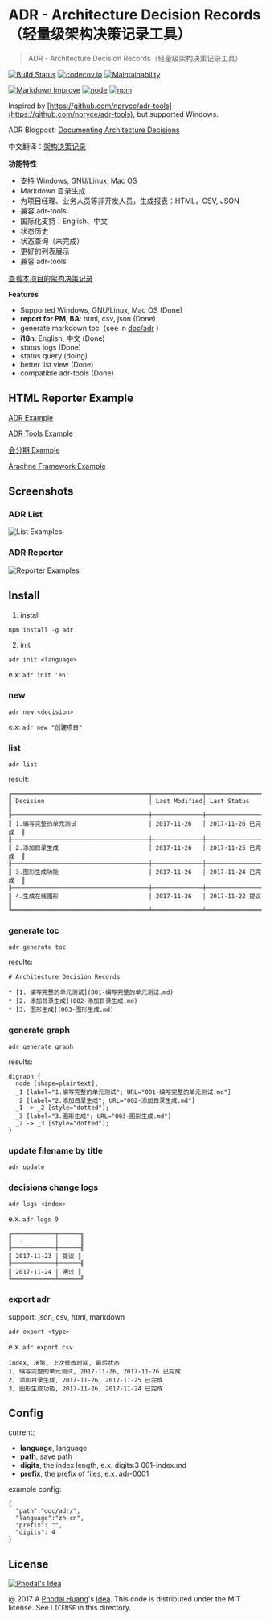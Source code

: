 ADR - Architecture Decision Records（轻量级架构决策记录工具）
===

> ADR - Architecture Decision Records（轻量级架构决策记录工具）

[![Build Status](https://travis-ci.org/phodal/adr.svg?branch=master)](https://travis-ci.org/phodal/adr) [![codecov.io](https://codecov.io/github/phodal/adr/coverage.svg?branch=master)](https://codecov.io/github/phodal/adr?branch=master)  [![Maintainability](https://api.codeclimate.com/v1/badges/5cd05f9857e0a2031ba1/maintainability)](https://codeclimate.com/github/phodal/adr/maintainability) 

[![Markdown Improve](https://img.shields.io/badge/markdown--improve-Phodal-blue.svg)](https://github.com/phodal/markdown-improve) [![node](https://img.shields.io/node/v/adr.svg)](https://www.npmjs.com/package/adr) [![npm](https://img.shields.io/npm/v/adr.svg)](https://www.npmjs.com/adr)

Inspired by [https://github.com/npryce/adr-tools](https://github.com/npryce/adr-tools), but supported Windows.

ADR Blogpost: [Documenting Architecture Decisions](http://thinkrelevance.com/blog/2011/11/15/documenting-architecture-decisions)

中文翻译：[架构决策记录](https://www.phodal.com/blog/documenting-architecture-decisions/)

**功能特性**

 - 支持 Windows, GNU/Linux, Mac OS
 - Markdown 目录生成
 - 为项目经理、业务人员等非开发人员，生成报表：HTML，CSV, JSON
 - 兼容 adr-tools
 - 国际化支持：English、中文
 - 状态历史
 - 状态查询（未完成）
 - 更好的列表展示
 - 兼容 adr-tools

[查看本项目的架构决策记录](/doc/adr)

**Features**

 - Supported Windows, GNU/Linux, Mac OS (Done)
 - **report for PM, BA**: html, csv, json (Done)
 - generate markdown toc（see in [doc/adr](/doc/adr) ）
 - **i18n**: English, 中文 (Done)
 - status logs (Done)
 - status query (doing)
 - better list view (Done)
 - compatible adr-tools (Done)

HTML Reporter Example
---
 
[ADR Example](https://phodal.github.io/adr/examples/export-1.html)

[ADR Tools Example](https://phodal.github.io/adr/examples/export-3.html)

[会分期 Example](https://phodal.github.io/adr/examples/export-2.html)

[Arachne Framework Example](https://phodal.github.io/adr/examples/export-4.html)

Screenshots
---

### ADR List

![List Examples](./doc/list-example.png)

### ADR Reporter 

![Reporter Examples](./doc/reporter-example.png)

Install
---

1. install

```
npm install -g adr
```

2. init

```
adr init <language>
```

e.x: ``adr init 'en'``

### new

```
adr new <decision>
```

e.x: ``adr new "创建项目"``

### list

```
adr list
```

result:

```
╔══════════════════════════════════════╤══════════════╤═══════════════════╗
║ Decision                             │ Last Modified│ Last Status       ║
╟──────────────────────────────────────┼──────────────┼───────────────────╢
║ 1.编写完整的单元测试                    │ 2017-11-26   │ 2017-11-26 已完成  ║
╟──────────────────────────────────────┼──────────────┼───────────────────╢
║ 2.添加目录生成                         │ 2017-11-26   │ 2017-11-25 已完成  ║
╟──────────────────────────────────────┼──────────────┼───────────────────╢
║ 3.图形生成功能                         │ 2017-11-26   │ 2017-11-24 已完成  ║
╟──────────────────────────────────────┼──────────────┼───────────────────╢
║ 4.生成在线图形                         │ 2017-11-26   │ 2017-11-22 提议    ║
╚══════════════════════════════════════╧══════════════╧═══════════════════╝
```

### generate toc

```
adr generate toc
```

results:

```
# Architecture Decision Records

* [1. 编写完整的单元测试](001-编写完整的单元测试.md)
* [2. 添加目录生成](002-添加目录生成.md)
* [3. 图形生成](003-图形生成.md)
```

### generate graph

```
adr generate graph
```

results:

```
digraph {
  node [shape=plaintext];
  _1 [label="1.编写完整的单元测试"; URL="001-编写完整的单元测试.md"]
  _2 [label="2.添加目录生成"; URL="002-添加目录生成.md"]
  _1 -> _2 [style="dotted"];
  _3 [label="3.图形生成"; URL="003-图形生成.md"]
  _2 -> _3 [style="dotted"];
}
```

### update filename by title

```
adr update
```

### decisions change logs

```
adr logs <index>
```

e.x. ``adr logs 9``

```
╔════════════╤══════╗
║  -         │  -   ║
╟────────────┼──────╢
║ 2017-11-23 │ 提议 ║
╟────────────┼──────╢
║ 2017-11-24 │ 通过 ║
╚════════════╧══════╝
```

### export adr

support: json, csv, html, markdown

```
adr export <type>
```

e.x. ``adr export csv``

```
Index, 决策, 上次修改时间, 最后状态
1, 编写完整的单元测试, 2017-11-26, 2017-11-26 已完成
2, 添加目录生成, 2017-11-26, 2017-11-25 已完成
3, 图形生成功能, 2017-11-26, 2017-11-24 已完成
```

Config
---

current:
 
  - **language**, language
  - **path**, save path
  - **digits**, the index length, e.x. digits:3 001-index.md
  - **prefix**, the prefix of files, e.x. adr-0001

example config: 

```
{
  "path":"doc/adr/",
  "language":"zh-cn",
  "prefix": "",
  "digits": 4
}
```

License
---

[![Phodal's Idea](http://brand.phodal.com/shields/idea-small.svg)](http://ideas.phodal.com/)

@ 2017 A [Phodal Huang](https://www.phodal.com)'s [Idea](http://github.com/phodal/ideas).  This code is distributed under the MIT license. See `LICENSE` in this directory.
